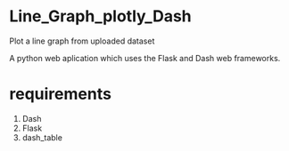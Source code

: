 # Line_Graph_plotly_Dash
Plot a line graph from uploaded dataset

A python web aplication which uses the Flask and Dash web frameworks.

# requirements

1. Dash
2. Flask
3. dash_table
